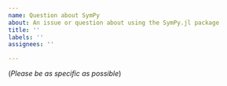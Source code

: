 ```yaml
---
name: Question about SymPy
about: An issue or question about using the SymPy.jl package
title: ''
labels: ''
assignees: ''

---
```


(*Please be as specific as possible*)
